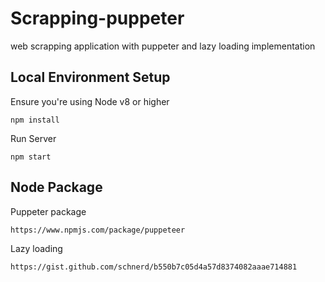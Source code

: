 # Scrapping-puppeter
web scrapping application with puppeter and lazy loading implementation

## Local Environment Setup

Ensure you're using Node v8 or higher

    npm install

Run Server

    npm start

## Node Package

Puppeter package

    https://www.npmjs.com/package/puppeteer

Lazy loading

    https://gist.github.com/schnerd/b550b7c05d4a57d8374082aaae714881
